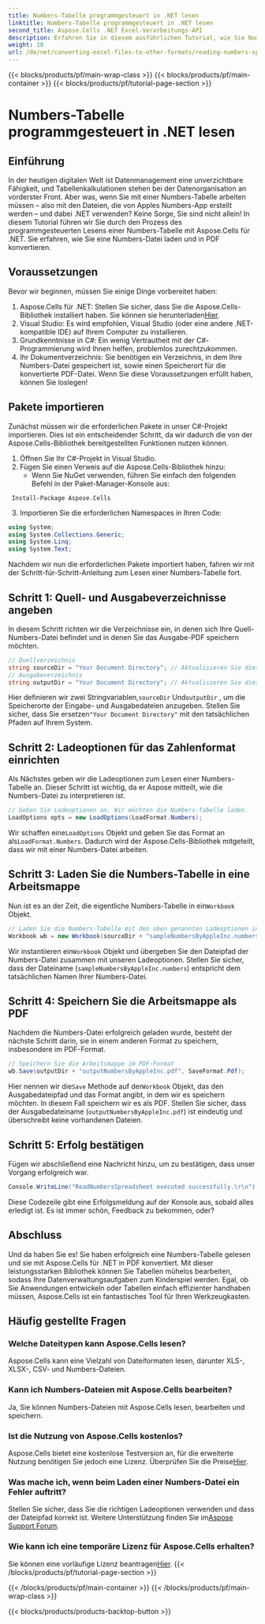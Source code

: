 ```yaml
---
title: Numbers-Tabelle programmgesteuert in .NET lesen
linktitle: Numbers-Tabelle programmgesteuert in .NET lesen
second_title: Aspose.Cells .NET Excel-Verarbeitungs-API
description: Erfahren Sie in diesem ausführlichen Tutorial, wie Sie Numbers-Tabellen lesen und sie mit Aspose.Cells für .NET in PDF konvertieren.
weight: 18
url: /de/net/converting-excel-files-to-other-formats/reading-numbers-spreadsheet/
---
```


{{< blocks/products/pf/main-wrap-class >}}
{{< blocks/products/pf/main-container >}}
{{< blocks/products/pf/tutorial-page-section >}}

# Numbers-Tabelle programmgesteuert in .NET lesen

## Einführung
In der heutigen digitalen Welt ist Datenmanagement eine unverzichtbare Fähigkeit, und Tabellenkalkulationen stehen bei der Datenorganisation an vorderster Front. Aber was, wenn Sie mit einer Numbers-Tabelle arbeiten müssen – also mit den Dateien, die von Apples Numbers-App erstellt werden – und dabei .NET verwenden? Keine Sorge, Sie sind nicht allein! In diesem Tutorial führen wir Sie durch den Prozess des programmgesteuerten Lesens einer Numbers-Tabelle mit Aspose.Cells für .NET. Sie erfahren, wie Sie eine Numbers-Datei laden und in PDF konvertieren.
## Voraussetzungen
Bevor wir beginnen, müssen Sie einige Dinge vorbereitet haben:
1. Aspose.Cells für .NET: Stellen Sie sicher, dass Sie die Aspose.Cells-Bibliothek installiert haben. Sie können sie herunterladen[Hier](https://releases.aspose.com/cells/net/).
2. Visual Studio: Es wird empfohlen, Visual Studio (oder eine andere .NET-kompatible IDE) auf Ihrem Computer zu installieren.
3. Grundkenntnisse in C#: Ein wenig Vertrautheit mit der C#-Programmierung wird Ihnen helfen, problemlos zurechtzukommen.
4. Ihr Dokumentverzeichnis: Sie benötigen ein Verzeichnis, in dem Ihre Numbers-Datei gespeichert ist, sowie einen Speicherort für die konvertierte PDF-Datei.
Wenn Sie diese Voraussetzungen erfüllt haben, können Sie loslegen!
## Pakete importieren
Zunächst müssen wir die erforderlichen Pakete in unser C#-Projekt importieren. Dies ist ein entscheidender Schritt, da wir dadurch die von der Aspose.Cells-Bibliothek bereitgestellten Funktionen nutzen können.
1. Öffnen Sie Ihr C#-Projekt in Visual Studio.
2. Fügen Sie einen Verweis auf die Aspose.Cells-Bibliothek hinzu:
   - Wenn Sie NuGet verwenden, führen Sie einfach den folgenden Befehl in der Paket-Manager-Konsole aus:
```
 Install-Package Aspose.Cells
 ```
3. Importieren Sie die erforderlichen Namespaces in Ihren Code:
```csharp
using System;
using System.Collections.Generic;
using System.Linq;
using System.Text;
```
Nachdem wir nun die erforderlichen Pakete importiert haben, fahren wir mit der Schritt-für-Schritt-Anleitung zum Lesen einer Numbers-Tabelle fort.
## Schritt 1: Quell- und Ausgabeverzeichnisse angeben
In diesem Schritt richten wir die Verzeichnisse ein, in denen sich Ihre Quell-Numbers-Datei befindet und in denen Sie das Ausgabe-PDF speichern möchten.
```csharp
// Quellverzeichnis
string sourceDir = "Your Document Directory"; // Aktualisieren Sie dies auf Ihr aktuelles Verzeichnis
// Ausgabeverzeichnis
string outputDir = "Your Document Directory"; // Aktualisieren Sie dies auf Ihr aktuelles Verzeichnis
```
 Hier definieren wir zwei Stringvariablen,`sourceDir` Und`outputDir` , um die Speicherorte der Eingabe- und Ausgabedateien anzugeben. Stellen Sie sicher, dass Sie ersetzen`"Your Document Directory"` mit den tatsächlichen Pfaden auf Ihrem System.
## Schritt 2: Ladeoptionen für das Zahlenformat einrichten
Als Nächstes geben wir die Ladeoptionen zum Lesen einer Numbers-Tabelle an. Dieser Schritt ist wichtig, da er Aspose mitteilt, wie die Numbers-Datei zu interpretieren ist.
```csharp
// Geben Sie Ladeoptionen an. Wir möchten die Numbers-Tabelle laden.
LoadOptions opts = new LoadOptions(LoadFormat.Numbers);
```
 Wir schaffen eine`LoadOptions` Objekt und geben Sie das Format an als`LoadFormat.Numbers`. Dadurch wird der Aspose.Cells-Bibliothek mitgeteilt, dass wir mit einer Numbers-Datei arbeiten. 
## Schritt 3: Laden Sie die Numbers-Tabelle in eine Arbeitsmappe
Nun ist es an der Zeit, die eigentliche Numbers-Tabelle in ein`Workbook` Objekt.
```csharp
// Laden Sie die Numbers-Tabelle mit den oben genannten Ladeoptionen in die Arbeitsmappe
Workbook wb = new Workbook(sourceDir + "sampleNumbersByAppleInc.numbers", opts);
```
 Wir instantiieren ein`Workbook` Objekt und übergeben Sie den Dateipfad der Numbers-Datei zusammen mit unseren Ladeoptionen. Stellen Sie sicher, dass der Dateiname (`sampleNumbersByAppleInc.numbers`) entspricht dem tatsächlichen Namen Ihrer Numbers-Datei.
## Schritt 4: Speichern Sie die Arbeitsmappe als PDF
Nachdem die Numbers-Datei erfolgreich geladen wurde, besteht der nächste Schritt darin, sie in einem anderen Format zu speichern, insbesondere im PDF-Format.
```csharp
// Speichern Sie die Arbeitsmappe im PDF-Format
wb.Save(outputDir + "outputNumbersByAppleInc.pdf", SaveFormat.Pdf);
```
 Hier nennen wir die`Save` Methode auf der`Workbook` Objekt, das den Ausgabedateipfad und das Format angibt, in dem wir es speichern möchten. In diesem Fall speichern wir es als PDF. Stellen Sie sicher, dass der Ausgabedateiname (`outputNumbersByAppleInc.pdf`) ist eindeutig und überschreibt keine vorhandenen Dateien.
## Schritt 5: Erfolg bestätigen
Fügen wir abschließend eine Nachricht hinzu, um zu bestätigen, dass unser Vorgang erfolgreich war.
```csharp
Console.WriteLine("ReadNumbersSpreadsheet executed successfully.\r\n");
```
Diese Codezeile gibt eine Erfolgsmeldung auf der Konsole aus, sobald alles erledigt ist. Es ist immer schön, Feedback zu bekommen, oder?
## Abschluss
Und da haben Sie es! Sie haben erfolgreich eine Numbers-Tabelle gelesen und sie mit Aspose.Cells für .NET in PDF konvertiert. Mit dieser leistungsstarken Bibliothek können Sie Tabellen mühelos bearbeiten, sodass Ihre Datenverwaltungsaufgaben zum Kinderspiel werden. Egal, ob Sie Anwendungen entwickeln oder Tabellen einfach effizienter handhaben müssen, Aspose.Cells ist ein fantastisches Tool für Ihren Werkzeugkasten.
## Häufig gestellte Fragen
### Welche Dateitypen kann Aspose.Cells lesen?  
Aspose.Cells kann eine Vielzahl von Dateiformaten lesen, darunter XLS-, XLSX-, CSV- und Numbers-Dateien. 
### Kann ich Numbers-Dateien mit Aspose.Cells bearbeiten?  
Ja, Sie können Numbers-Dateien mit Aspose.Cells lesen, bearbeiten und speichern.
### Ist die Nutzung von Aspose.Cells kostenlos?  
 Aspose.Cells bietet eine kostenlose Testversion an, für die erweiterte Nutzung benötigen Sie jedoch eine Lizenz. Überprüfen Sie die Preise[Hier](https://purchase.aspose.com/buy).
### Was mache ich, wenn beim Laden einer Numbers-Datei ein Fehler auftritt?  
 Stellen Sie sicher, dass Sie die richtigen Ladeoptionen verwenden und dass der Dateipfad korrekt ist. Weitere Unterstützung finden Sie im[Aspose Support Forum](https://forum.aspose.com/c/cells/9).
### Wie kann ich eine temporäre Lizenz für Aspose.Cells erhalten?  
 Sie können eine vorläufige Lizenz beantragen[Hier](https://purchase.aspose.com/temporary-license/).
{{< /blocks/products/pf/tutorial-page-section >}}

{{< /blocks/products/pf/main-container >}}
{{< /blocks/products/pf/main-wrap-class >}}

{{< blocks/products/products-backtop-button >}}
